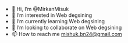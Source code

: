 - 👋 Hi, I’m @MirkanMisuk
- 👀 I’m interested in Web degsining 
- 🌱 I’m currently learning Web degsining 
- 💞️ I’m looking to collaborate on Web degsining
- 📫 How to reach me mishuk.bn24@gmail.com

<!---
MirkanMisuk/MirkanMisuk is a ✨ special ✨ repository because its `README.md` (this file) appears on your GitHub profile.
You can click the Preview link to take a look at your changes.
--->
